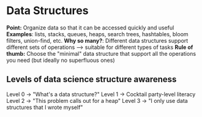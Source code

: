 # Data Structures

**Point:** Organize data so that it can be accessed quickly and useful
**Examples**: lists, stacks, queues, heaps, search trees, hashtables, bloom filters, union-find, etc.
**Why so many?**: Different data structures support different sets of operations --> suitable for different types of tasks
**Rule of thumb:** Choose the "minimal" data structure that support all the operations you need (but ideally no superfluous ones)

## Levels of data science structure awareness

Level 0 -> "What's a data structure?"
Level 1 -> Cocktail party-level literacy
Level 2 -> "This problem calls out for a heap"
Level 3 -> "I only use data structures that I wrote myself"
